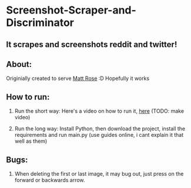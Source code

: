 # Screenshot-Scraper-and-Discriminator
## It scrapes and screenshots reddit and twitter!
## About:

Originially created to serve [Matt Rose](https://www.youtube.com/c/MattRoseStuff) :D Hopefully it works

## How to run:

1) Run the short way:
Here's a video on how to run it, [here]() (TODO: make video)

2) Run the long way:
Install Python, then download the project, install the requirements and run main.py
(use guides online, i cant explain it that well as them)


## Bugs:

1) When deleting the first or last image, it may bug out, just press on the forward or backwards arrow.
